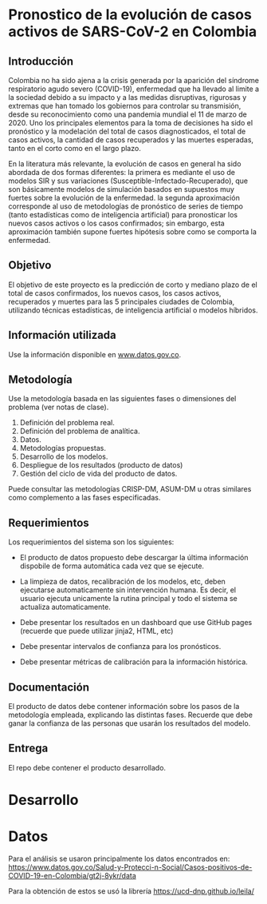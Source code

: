 # Pronostico de la evolución de casos activos de SARS-CoV-2 en Colombia


## Introducción

Colombia no ha sido ajena a la crisis generada por la aparición del síndrome respiratorio agudo severo (COVID-19), enfermedad que ha llevado al limite a la sociedad debido a su impacto y a las medidas  disruptivas, rigurosas y extremas que han tomado los gobiernos para controlar su transmisión, desde su reconocimiento como una pandemia mundial el 11 de marzo de 2020. Uno los principales elementos para la toma de decisiones ha sido el pronóstico y la modelación del total de casos diagnosticados, el total de casos activos, la cantidad de casos recuperados y las muertes esperadas, tanto en el corto como en el largo plazo.

En la literatura más relevante, la evolución de casos en general ha sido abordada de dos formas diferentes: la primera es mediante el uso de modelos SIR y sus variaciones (Susceptible-Infectado-Recuperado), que son básicamente modelos de simulación basados en supuestos muy fuertes sobre la evolución de la enfermedad. la segunda aproximación corresponde al uso de metodologías de pronóstico de series de tiempo (tanto estadísticas como de inteligencia artificial) para pronosticar los nuevos casos activos o los casos confirmados; sin embargo, esta aproximación también supone fuertes hipótesis sobre como se comporta la enfermedad.

## Objetivo

El objetivo de este proyecto es la predicción de corto y mediano plazo de el total de casos confirmados, los nuevos casos, los casos activos, recuperados y muertes para las 5 principales ciudades de Colombia, utilizando técnicas estadísticas, de inteligencia artificial o modelos híbridos.

## Información utilizada

Use la información disponible en www.datos.gov.co.

## Metodología

Use la metodología basada en las siguientes fases o dimensiones del problema (ver notas de clase).

1. Definición del problema real.
2. Definición del problema de analítica.
3. Datos.
4. Metodologías propuestas.
5. Desarrollo de los modelos.
6. Despliegue de los resultados (producto de datos)
7. Gestión del ciclo de vida del producto de datos. 

Puede consultar las metodologías CRISP-DM, ASUM-DM u otras similares como complemento a las fases especificadas.


## Requerimientos

Los requerimientos del sistema son los siguientes:

* El producto de datos propuesto debe descargar la última información dispobile de forma automática cada vez que se ejecute. 

* La limpieza de datos, recalibración de los modelos, etc, deben ejecutarse automaticamente sin intervención humana. Es decir, el usuario ejecuta unicamente la rutina principal y todo el sistema se actualiza automaticamente.

* Debe presentar los resultados en un dashboard que use GitHub pages (recuerde que puede utilizar jinja2, HTML, etc)

* Debe presentar intervalos de confianza para los pronósticos.

* Debe presentar métricas de calibración para la información histórica.


## Documentación

El producto de datos debe contener información sobre los pasos de la metodología empleada, explicando las distintas fases. Recuerde que debe ganar la confianza de las personas que usarán los resultados del modelo.

## Entrega

El repo debe contener el producto desarrollado.

# Desarrollo 

# Datos

Para el análisis se usaron principalmente los datos encontrados en: https://www.datos.gov.co/Salud-y-Protecci-n-Social/Casos-positivos-de-COVID-19-en-Colombia/gt2j-8ykr/data

Para la obtención de estos se usó la librería https://ucd-dnp.github.io/leila/






